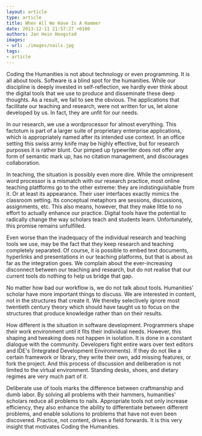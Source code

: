 ```yaml
---
layout: article
type: article
title: When All We Have Is A Hammer  
date: 2013-12-11 21:57:27 +0100
authors: Jan Hein Hoogstad
images:
- url: ./images/nails.jpg 
tags:
- article
---
```

Coding the Humanities is not about technology or even programming. It is all about tools. Software is a blind spot for the humanities. While our discipline is deeply invested in self-reflection, we hardly ever think about the digital tools that we use to produce and disseminate these deep thoughts. As a result, we fail to see the obvious. The applications that facilitate our teaching and research, were not written for us, let alone developed by us. In fact, they are unfit for our needs.

In our research, we use a wordprocessor for almost everything. This factotum is part of a larger suite of proprietary enterprise applications, which is appropriately named after its intended use context. In an office setting this swiss army knife may be highly effective, but for research purposes it is rather blunt. Our pimped up typewriter does not offer any form of semantic mark up, has no citation management, and discourages collaboration.

In teaching, the situation is possibly even more dire. While the omnipresent word processor is a mismatch with our research practice, most online teaching platfforms go to the other extreme: they are indistinguishable from it. Or at least its appearance. Their user interfaces exactly mimics the classroom setting. Its conceptual metaphors are sessions, discussions, assignments, etc. This also means, however, that they make little to no effort to actually enhance our practice. Digital tools have the potential to radically change the way scholars teach and students learn. Unfortunately, this promise remains unfulfilled.

Even worse than the inadequacy of the individual research and teaching tools we use, may be the fact that they keep research and teaching completely separated. Of course, it is possible to embed text documents, hyperlinks and presentations in our teaching platforms, but that is about as far as the integration goes. We complain about the ever-increasing disconnect between our teaching and research, but do not realise that our current tools do nothing to help us bridge that gap.

No matter how bad our workflow is, we do not talk about tools. Humanities' scholar have more important things to discuss. We are interested in content, not in the structures that create it. We thereby selectively ignore most twentieth century theory which should have taught us to focus on the structures that produce knowledge rather than on their results. 

How different is the situation in software development. Programmers shape their work environment until it fits their individual needs. However, this shaping and tweaking does not happen in isolation. It is done in a constant dialogue with the community. Developers fight entire wars over text editors and IDE's (Integrated Development Environments). If they do not like a certain framework or library, they write their own, add missing features, or fork the project. And this process of discussion and deliberation is not limited to the virtual environment. Standing desks, shoes, and dietary regimes are very much part of it. 

Deliberate use of tools marks the difference between craftmanship and dumb labor. By solving all problems with their hammers, humanities' scholars reduce all problems to nails. Appropriate tools not only increase efficiency, they also enhance the ability to differentiate between different problems, and enable solutions to problems that have not even been discovered. Practice, not content, drives a field forwards. It is this very insight that motivates Coding the Humanities.